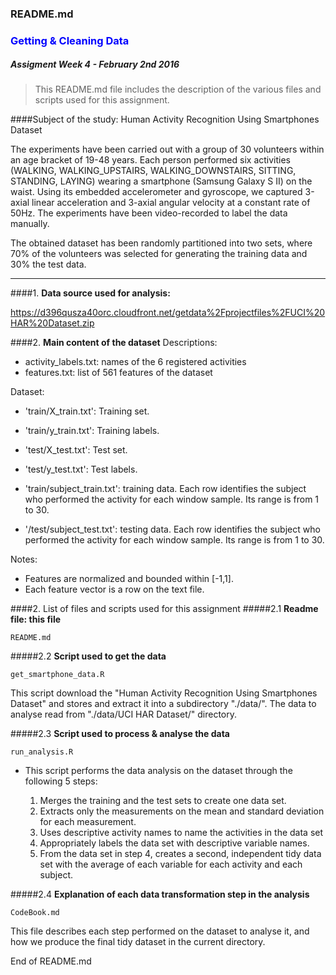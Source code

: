 
### README.md
####  
### <span style="color:blue">Getting & Cleaning Data</span>
#### *Assigment Week 4 - February 2nd 2016*
###
> This README.md file includes the description of the various files and scripts used for this assignment.

####Subject of the study: Human Activity Recognition Using Smartphones Dataset

The experiments have been carried out with a group of 30 volunteers within an age bracket of 19-48 years. Each person performed six activities (WALKING, WALKING_UPSTAIRS, WALKING_DOWNSTAIRS, SITTING, STANDING, LAYING) wearing a smartphone (Samsung Galaxy S II) on the waist. 
Using its embedded accelerometer and gyroscope, we captured 3-axial linear acceleration and 3-axial angular velocity at a constant rate of 50Hz. The experiments have been video-recorded to label the data manually. 

The obtained dataset has been randomly partitioned into two sets, where 70% of the volunteers was selected for generating the training data and 30% the test data. 

***

####1. **Data source used for analysis:**

  https://d396qusza40orc.cloudfront.net/getdata%2Fprojectfiles%2FUCI%20HAR%20Dataset.zip

####2. **Main content of the dataset**
Descriptions:

- activity_labels.txt: names of the 6 registered activities
- features.txt: list of 561 features of the dataset

Dataset:

- 'train/X_train.txt': Training set.
- 'train/y_train.txt': Training labels.
- 'test/X_test.txt': Test set.
- 'test/y_test.txt': Test labels.

- 'train/subject_train.txt': training data. Each row identifies the subject who performed the activity for each window sample. Its range is from 1 to 30. 
- '/test/subject_test.txt': testing data. Each row identifies the subject who performed the activity for each window sample. Its range is from 1 to 30.

Notes:

- Features are normalized and bounded within [-1,1].
- Each feature vector is a row on the text file.

####2. List of files and scripts used for this assignment
#####2.1 **Readme file: this file**
```{r}
README.md
```

#####2.2 **Script used to get the data**
```{r}
get_smartphone_data.R
```

This script download the "Human Activity Recognition Using Smartphones Dataset" and stores and extract it into a subdirectory "./data/".
The data to analyse read from "./data/UCI HAR Dataset/" directory.

#####2.3 **Script used to process & analyse the data**
```{r}
run_analysis.R
```

- This script performs the data analysis on the dataset through the following 5 steps:

   1. Merges the training and the test sets to create one data set.
   2. Extracts only the measurements on the mean and standard deviation for each measurement.
   3. Uses descriptive activity names to name the activities in the data set
   4. Appropriately labels the data set with descriptive variable names.
   5. From the data set in step 4, creates a second, independent tidy data set with the average of each variable for each activity and each subject.


#####2.4 **Explanation of each data transformation step in the analysis**

```{r}
CodeBook.md
```

This file describes each step performed on the dataset to analyse it, and how we produce the final tidy dataset in the current directory.

End of README.md

